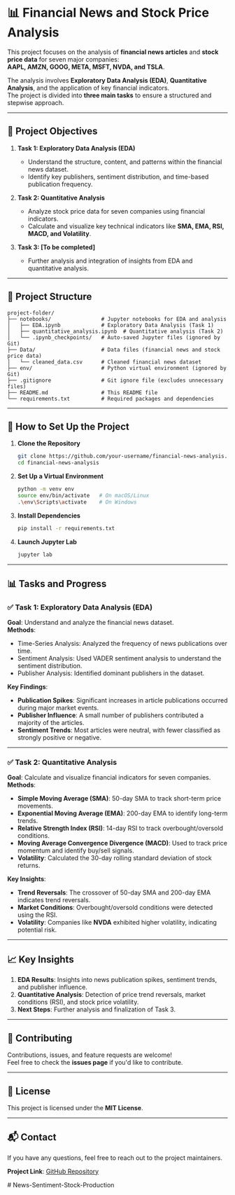 # 📊 Financial News and Stock Price Analysis

This project focuses on the analysis of **financial news articles** and **stock price data** for seven major companies:  
**AAPL, AMZN, GOOG, META, MSFT, NVDA, and TSLA**.  

The analysis involves **Exploratory Data Analysis (EDA)**, **Quantitative Analysis**, and the application of key financial indicators.  
The project is divided into **three main tasks** to ensure a structured and stepwise approach.

---

## 🚀 **Project Objectives**
1. **Task 1: Exploratory Data Analysis (EDA)**  
   - Understand the structure, content, and patterns within the financial news dataset.  
   - Identify key publishers, sentiment distribution, and time-based publication frequency.  
   
2. **Task 2: Quantitative Analysis**  
   - Analyze stock price data for seven companies using financial indicators.  
   - Calculate and visualize key technical indicators like **SMA, EMA, RSI, MACD, and Volatility**.  

3. **Task 3: [To be completed]**  
   - Further analysis and integration of insights from EDA and quantitative analysis.

---

## 📂 **Project Structure**

```
project-folder/
├── notebooks/                # Jupyter notebooks for EDA and analysis
│   ├── EDA.ipynb             # Exploratory Data Analysis (Task 1)
│   ├── quantitative_analysis.ipynb  # Quantitative analysis (Task 2)
│   └── .ipynb_checkpoints/   # Auto-saved Jupyter files (ignored by Git)
├── Data/                     # Data files (financial news and stock price data)
│   └── cleaned_data.csv      # Cleaned financial news dataset
├── env/                      # Python virtual environment (ignored by Git)
├── .gitignore                # Git ignore file (excludes unnecessary files)
├── README.md                 # This README file
└── requirements.txt          # Required packages and dependencies
```

---

## 🔧 **How to Set Up the Project**

1. **Clone the Repository**
   ```bash
   git clone https://github.com/your-username/financial-news-analysis.git
   cd financial-news-analysis
   ```

2. **Set Up a Virtual Environment**
   ```bash
   python -m venv env
   source env/bin/activate   # On macOS/Linux
   .\env\Scripts\activate    # On Windows
   ```

3. **Install Dependencies**
   ```bash
   pip install -r requirements.txt
   ```

4. **Launch Jupyter Lab**
   ```bash
   jupyter lab

   ```

---

## 📊 **Tasks and Progress**

### **✅ Task 1: Exploratory Data Analysis (EDA)**
**Goal**: Understand and analyze the financial news dataset.  
**Methods**:  
- Time-Series Analysis: Analyzed the frequency of news publications over time.  
- Sentiment Analysis: Used VADER sentiment analysis to understand the sentiment distribution.  
- Publisher Analysis: Identified dominant publishers in the dataset.  

**Key Findings**:  
- **Publication Spikes**: Significant increases in article publications occurred during major market events.  
- **Publisher Influence**: A small number of publishers contributed a majority of the articles.  
- **Sentiment Trends**: Most articles were neutral, with fewer classified as strongly positive or negative.  

---

### **✅ Task 2: Quantitative Analysis**
**Goal**: Calculate and visualize financial indicators for seven companies.  
**Methods**:  
- **Simple Moving Average (SMA)**: 50-day SMA to track short-term price movements.  
- **Exponential Moving Average (EMA)**: 200-day EMA to identify long-term trends.  
- **Relative Strength Index (RSI)**: 14-day RSI to track overbought/oversold conditions.  
- **Moving Average Convergence Divergence (MACD)**: Used to track price momentum and identify buy/sell signals.  
- **Volatility**: Calculated the 30-day rolling standard deviation of stock returns.  

**Key Insights**:  
- **Trend Reversals**: The crossover of 50-day SMA and 200-day EMA indicates trend reversals.  
- **Market Conditions**: Overbought/oversold conditions were detected using the RSI.  
- **Volatility**: Companies like **NVDA** exhibited higher volatility, indicating potential risk.  

---

## 📈 **Key Insights**

1. **EDA Results**: Insights into news publication spikes, sentiment trends, and publisher influence.  
2. **Quantitative Analysis**: Detection of price trend reversals, market conditions (RSI), and stock price volatility.  
3. **Next Steps**: Further analysis and finalization of Task 3.  

---

## 🤝 **Contributing**
Contributions, issues, and feature requests are welcome!  
Feel free to check the **issues page** if you'd like to contribute.  

---

## 📄 **License**
This project is licensed under the **MIT License**.  

---

## 📬 **Contact**
If you have any questions, feel free to reach out to the project maintainers.  

**Project Link**: [GitHub Repository](https://github.com/kaleabb266/financial-news-analysis.git)

#   N e w s - S e n t i m e n t - S t o c k - P r o d u c t i o n  
 